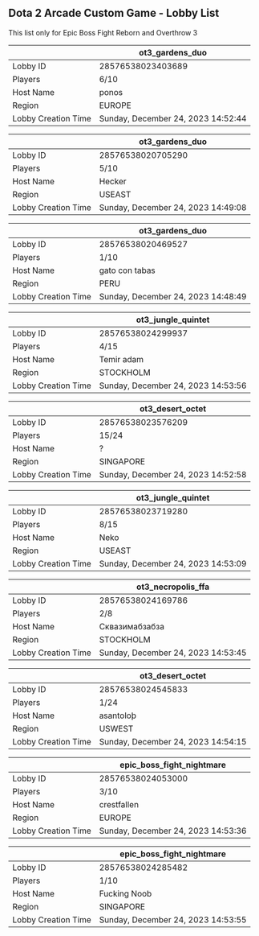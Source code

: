 ## Dota 2 Arcade Custom Game - Lobby List

This list only for Epic Boss Fight Reborn and Overthrow 3

|  | ot3_gardens_duo |
| ------ | ------ |
| Lobby ID | 28576538023403689 |
| Players | 6/10 |
| Host Name | ponos |
| Region | EUROPE |
| Lobby Creation Time | Sunday, December 24, 2023 14:52:44 |


|  | ot3_gardens_duo |
| ------ | ------ |
| Lobby ID | 28576538020705290 |
| Players | 5/10 |
| Host Name | Hecker |
| Region | USEAST |
| Lobby Creation Time | Sunday, December 24, 2023 14:49:08 |


|  | ot3_gardens_duo |
| ------ | ------ |
| Lobby ID | 28576538020469527 |
| Players | 1/10 |
| Host Name | gato con tabas |
| Region | PERU |
| Lobby Creation Time | Sunday, December 24, 2023 14:48:49 |


|  | ot3_jungle_quintet |
| ------ | ------ |
| Lobby ID | 28576538024299937 |
| Players | 4/15 |
| Host Name | Temir adam |
| Region | STOCKHOLM |
| Lobby Creation Time | Sunday, December 24, 2023 14:53:56 |


|  | ot3_desert_octet |
| ------ | ------ |
| Lobby ID | 28576538023576209 |
| Players | 15/24 |
| Host Name | ? |
| Region | SINGAPORE |
| Lobby Creation Time | Sunday, December 24, 2023 14:52:58 |


|  | ot3_jungle_quintet |
| ------ | ------ |
| Lobby ID | 28576538023719280 |
| Players | 8/15 |
| Host Name | Neko |
| Region | USEAST |
| Lobby Creation Time | Sunday, December 24, 2023 14:53:09 |


|  | ot3_necropolis_ffa |
| ------ | ------ |
| Lobby ID | 28576538024169786 |
| Players | 2/8 |
| Host Name | Сквазимабзабза |
| Region | STOCKHOLM |
| Lobby Creation Time | Sunday, December 24, 2023 14:53:45 |


|  | ot3_desert_octet |
| ------ | ------ |
| Lobby ID | 28576538024545833 |
| Players | 1/24 |
| Host Name | asantoloþ |
| Region | USWEST |
| Lobby Creation Time | Sunday, December 24, 2023 14:54:15 |


|  | epic_boss_fight_nightmare |
| ------ | ------ |
| Lobby ID | 28576538024053000 |
| Players | 3/10 |
| Host Name | crestfallen |
| Region | EUROPE |
| Lobby Creation Time | Sunday, December 24, 2023 14:53:36 |


|  | epic_boss_fight_nightmare |
| ------ | ------ |
| Lobby ID | 28576538024285482 |
| Players | 1/10 |
| Host Name | Fucking Noob |
| Region | SINGAPORE |
| Lobby Creation Time | Sunday, December 24, 2023 14:53:55 |


